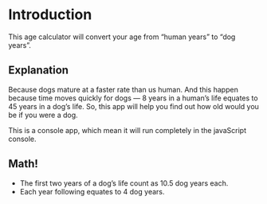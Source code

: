 # Introduction
This age calculator will convert your age from “human years” to “dog years”.


## Explanation
Because dogs mature at a faster rate than us human. And this happen because time moves quickly for dogs — 8 years in a human’s life equates to 45 years in a dog’s life. So, this app will help you find out how old would you be if you were a dog.

This is a console app, which mean it will run completely in the javaScript console.


## Math!
* The first two years of a dog’s life count as 10.5 dog years each.
* Each year following equates to 4 dog years.
